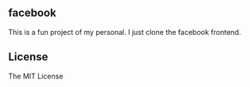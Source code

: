 ## facebook


This is a fun project of my personal. I just clone the facebook frontend. 


## License 

The MIT License
